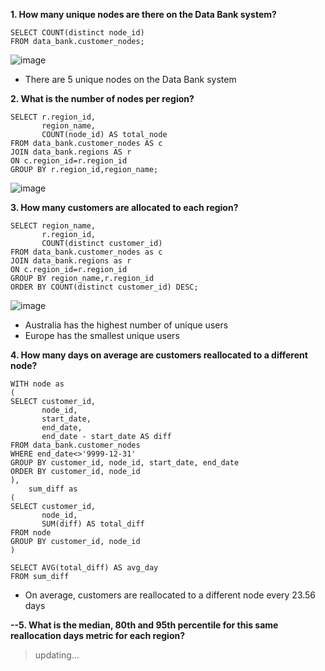 __1. How many unique nodes are there on the Data Bank system?__
```
SELECT COUNT(distinct node_id) 
FROM data_bank.customer_nodes; 
```
![image](https://user-images.githubusercontent.com/89729029/134109554-353db48f-a07a-4b65-ac8c-45fef3ab31bb.png)
- There are 5 unique nodes on the Data Bank system

__2. What is the number of nodes per region?__
```
SELECT r.region_id, 
       region_name, 
       COUNT(node_id) AS total_node
FROM data_bank.customer_nodes AS c
JOIN data_bank.regions AS r
ON c.region_id=r.region_id
GROUP BY r.region_id,region_name;
```
![image](https://user-images.githubusercontent.com/89729029/134109909-38b49494-14b8-4fce-a80d-0538bc2cfa92.png)

__3. How many customers are allocated to each region?__
```
SELECT region_name,
       r.region_id, 
       COUNT(distinct customer_id) 
FROM data_bank.customer_nodes as c
JOIN data_bank.regions as r
ON c.region_id=r.region_id
GROUP BY region_name,r.region_id
ORDER BY COUNT(distinct customer_id) DESC;
```
![image](https://user-images.githubusercontent.com/89729029/134110034-aa864e75-9463-47e1-93ff-58676fbf899b.png)

- Australia has the highest number of unique users
- Europe has the smallest unique users

__4. How many days on average are customers reallocated to a different node?__
```
WITH node as 
(
SELECT customer_id, 
       node_id, 
       start_date, 
       end_date,
       end_date - start_date AS diff
FROM data_bank.customer_nodes
WHERE end_date<>'9999-12-31'
GROUP BY customer_id, node_id, start_date, end_date
ORDER BY customer_id, node_id
),
    sum_diff as 
(
SELECT customer_id, 
       node_id, 
       SUM(diff) AS total_diff
FROM node
GROUP BY customer_id, node_id
)

SELECT AVG(total_diff) AS avg_day
FROM sum_diff
```

- On average, customers are reallocated to a different node every 23.56 days

__--5. What is the median, 80th and 95th percentile for this same reallocation days metric for each region?__
> updating...
